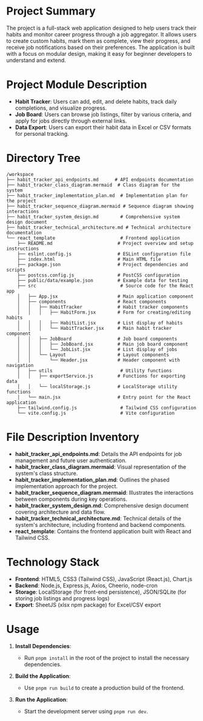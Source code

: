 # Project Summary
The project is a full-stack web application designed to help users track their habits and monitor career progress through a job aggregator. It allows users to create custom habits, mark them as complete, view their progress, and receive job notifications based on their preferences. The application is built with a focus on modular design, making it easy for beginner developers to understand and extend.

# Project Module Description
- **Habit Tracker**: Users can add, edit, and delete habits, track daily completions, and visualize progress.
- **Job Board**: Users can browse job listings, filter by various criteria, and apply for jobs directly through external links.
- **Data Export**: Users can export their habit data in Excel or CSV formats for personal tracking.

# Directory Tree
```
/workspace
├── habit_tracker_api_endpoints.md      # API endpoints documentation
├── habit_tracker_class_diagram.mermaid  # Class diagram for the system
├── habit_tracker_implementation_plan.md  # Implementation plan for the project
├── habit_tracker_sequence_diagram.mermaid # Sequence diagram showing interactions
├── habit_tracker_system_design.md        # Comprehensive system design document
├── habit_tracker_technical_architecture.md # Technical architecture documentation
└── react_template                        # Frontend application
    ├── README.md                        # Project overview and setup instructions
    ├── eslint.config.js                 # ESLint configuration file
    ├── index.html                       # Main HTML file
    ├── package.json                     # Project dependencies and scripts
    ├── postcss.config.js                # PostCSS configuration
    ├── public/data/example.json         # Example data for testing
    ├── src                               # Source code for the React app
    │   ├── App.jsx                      # Main application component
    │   ├── components                   # React components
    │   │   ├── HabitTracker             # Habit tracker components
    │   │   │   ├── HabitForm.jsx        # Form for creating/editing habits
    │   │   │   ├── HabitList.jsx        # List display of habits
    │   │   │   └── HabitTracker.jsx     # Main habit tracker component
    │   │   ├── JobBoard                 # Job board components
    │   │   │   ├── JobBoard.jsx         # Main job board component
    │   │   │   └── JobList.jsx          # List display of jobs
    │   │   └── Layout                   # Layout components
    │   │       └── Header.jsx           # Header component with navigation
    │   ├── utils                         # Utility functions
    │   │   ├── exportService.js         # Functions for exporting data
    │   │   └── localStorage.js          # LocalStorage utility functions
    │   └── main.jsx                     # Entry point for the React application
    ├── tailwind.config.js                # Tailwind CSS configuration
    └── vite.config.js                    # Vite configuration
```

# File Description Inventory
- **habit_tracker_api_endpoints.md**: Details the API endpoints for job management and future user authentication.
- **habit_tracker_class_diagram.mermaid**: Visual representation of the system's class structure.
- **habit_tracker_implementation_plan.md**: Outlines the phased implementation approach for the project.
- **habit_tracker_sequence_diagram.mermaid**: Illustrates the interactions between components during key operations.
- **habit_tracker_system_design.md**: Comprehensive design document covering architecture and data flow.
- **habit_tracker_technical_architecture.md**: Technical details of the system's architecture, including frontend and backend components.
- **react_template**: Contains the frontend application built with React and Tailwind CSS.

# Technology Stack
- **Frontend**: HTML5, CSS3 (Tailwind CSS), JavaScript (React.js), Chart.js
- **Backend**: Node.js, Express.js, Axios, Cheerio, node-cron
- **Storage**: LocalStorage (for front-end persistence), JSON/SQLite (for storing job listings and progress logs)
- **Export**: SheetJS (xlsx npm package) for Excel/CSV export

# Usage
1. **Install Dependencies**: 
   - Run `pnpm install` in the root of the project to install the necessary dependencies.

2. **Build the Application**: 
   - Use `pnpm run build` to create a production build of the frontend.

3. **Run the Application**: 
   - Start the development server using `pnpm run dev`.
